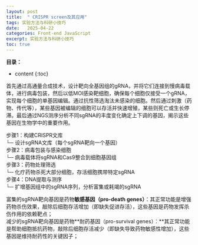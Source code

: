 ```yaml
---
layout: post
title:  " CRISPR screen及其应用"
tags: 实验方法与科研小技巧
date:   2025-04-22
categories: Front-end JavaScript
excerpt: 实验方法与科研小技巧
toc: true
---
```



**目录：**

* content
{:toc}



首先通过高通量合成技术，设计靶向全基因组的gRNA，并将它们连接到慢病毒载体，进行病毒包装，然后以低MOI感染靶细胞，确保每个细胞仅接受一个gRNA，实现每个细胞的单基因编辑。通过抗性筛选淘汰未感染的细胞。然后通过刺激（药物、传代等），某些基因被编辑的细胞可以存活并快速增殖，某些则死亡或生长停滞。最后通过NGS测序分析不同sgRNA的丰度变化确定上下调的基因，揭示这些基因在生物学中的重要作用。<br>

步骤1：构建CRISPR文库<br>
   └─ 设计sgRNA文库（每个sgRNA靶向一个基因）<br>
步骤2：病毒包装与感染细胞<br>
   └─ 病毒载体将sgRNA和Cas9整合到细胞基因组<br>
步骤3：药物处理筛选<br>
   └─ 化疗药物杀死大部分细胞，存活细胞携带特定sgRNA<br>
步骤4：DNA提取与测序<br>
   └─ 扩增基因组中的sgRNA序列，分析富集或耗竭的sgRNA<br>

富集的sgRNA靶向基因是药物**敏感基因（pro-death genes）**：其正常功能是增强药物杀伤效果，敲除后细胞存活增加（即缺失促进存活），这些基因是药物发挥杀伤作用的依赖靶点；<br>
减少的sgRNA靶向基因是药物**耐药基因（pro-survival genes）：**其正常功能是帮助细胞抵抗药物，敲除后细胞存活减少（即缺失导致药物敏感性增加），这些基因是维持耐药性的关键因子；<br>


   
